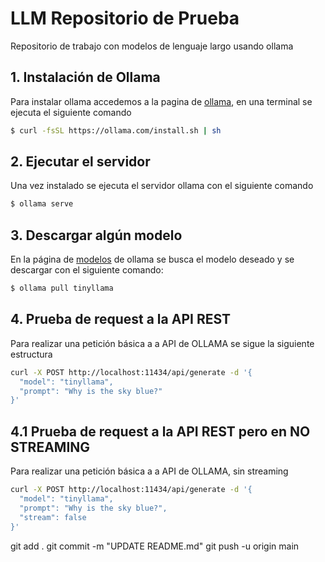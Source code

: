 # LLM Repositorio de Prueba
Repositorio de trabajo con modelos de lenguaje largo usando ollama

## 1. Instalación de Ollama

Para instalar ollama accedemos a la pagina de [ollama](https://ollama.com/download/linux), en una terminal se ejecuta el siguiente comando 

````bash
$ curl -fsSL https://ollama.com/install.sh | sh
````
## 2. Ejecutar el servidor

Una vez instalado se ejecuta el servidor ollama con el siguiente comando

````bash
$ ollama serve
````

## 3. Descargar algún modelo

En la página de [modelos](https://ollama.com/library) de ollama se busca el modelo deseado y se descargar con el siguiente comando:

````bash
$ ollama pull tinyllama
````

## 4. Prueba de request a la API REST

Para realizar una petición básica a a API de OLLAMA se sigue la siguiente estructura

````bash
curl -X POST http://localhost:11434/api/generate -d '{
  "model": "tinyllama",
  "prompt": "Why is the sky blue?"
}'
````
## 4.1 Prueba de request a la API REST pero en NO STREAMING

Para realizar una petición básica a a API de OLLAMA, sin streaming

````bash
curl -X POST http://localhost:11434/api/generate -d '{
  "model": "tinyllama",
  "prompt": "Why is the sky blue?",
  "stream": false
}'
````

git add .
git commit -m "UPDATE README.md"
git push -u origin main

